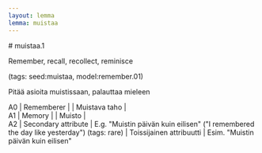 ```yaml
---
layout: lemma
lemma: muistaa
---
```


<div class="sense">
# <span class="sensename">muistaa.1</span>

<span class="description">Remember, recall, recollect, reminisce</span>

(tags: seed:muistaa, model:remember.01)

<span class="description">Pitää asioita muistissaan, palauttaa mieleen</span>



A0 | Rememberer |   | Muistava taho |  
A1 | Memory |   | Muisto |  
A2 | Secondary attribute | E.g. "Muistin päivän kuin eilisen" ("I remembered the day like yesterday") (tags: rare) | Toissijainen attribuutti | Esim. "Muistin päivän kuin eilisen"

</div>

